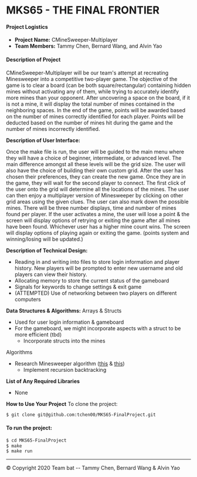 # MKS65 - THE FINAL FRONTIER

#### Project Logistics   
- **Project Name:** CMineSweeper-Multiplayer
- **Team Members:** Tammy Chen, Bernard Wang, and Alvin Yao

#### Description of Project

CMineSweeper-Multiplayer will be our team&#39;s attempt at recreating Minesweeper into a competitive two-player game. The objective of the game is to clear a board (can be both square/rectangular) containing hidden mines without activating any of them, while trying to accurately identify more mines than your opponent. After uncovering a space on the board, if it is not a mine, it will display the total number of mines contained in the neighboring spaces. In the end of the game, points will be awarded based on the number of mines correctly identified for each player. Points will be deducted based on the number of mines hit during the game and the number of mines incorrectly identified.

**Description of User Interface:**

Once the make file is run, the user will be guided to the main menu where they will have a choice of beginner, intermediate, or advanced level. The main difference amongst all these levels will be the grid size. The user will also have the choice of building their own custom grid. After the user has chosen their preferences, they can create the new game. Once they are in the game, they will wait for the second player to connect. The first click of the user onto the grid will determine all the locations of the mines. The user can then enjoy a multiplayer version of Minesweeper by clicking on other grid areas using the given clues. The user can also mark down the possible mines. There will be three number displays, time and number of mines found per player. If the user activates a mine, the user will lose a point &amp; the screen will display options of retrying or exiting the game after all mines have been found. Whichever user has a higher mine count wins. The screen will display options of playing again or exiting the game.
(points system and winning/losing will be updated.)


**Description of Technical Design:**
- Reading in and writing into files to store login information and player history. New players will be prompted to enter new username and old players can view their history.
- Allocating memory to store the current status of the gameboard
- Signals for keywords to change settings &amp; exit game
- (ATTEMPTED) Use of networking between two players on different computers

**Data Structures &amp; Algorithms:**
Arrays &amp; Structs
- Used for user login information &amp; gameboard
- For the gameboard, we might incorporate aspects with a struct to be more efficient (tbd)
  - Incorporate structs into the mines

Algorithms
- Research Minesweeper algorithm ([this](https://quantum-p.livejournal.com/19616.html) &amp; [this](https://massaioli.wordpress.com/2013/01/12/solving-minesweeper-with-matricies/))
  - Implement recursion backtracking

**List of Any Required Libraries**
- None

**How to Use Your Project**
To clone the project:
```bash
$ git clone git@github.com:tchen00/MKS65-FinalProject.git
```

#### To run the project:
```bash
$ cd MKS65-FinalProject
$ make
$ make run
```

---
© Copyright 2020 Team bat -- Tammy Chen, Bernard Wang & Alvin Yao
